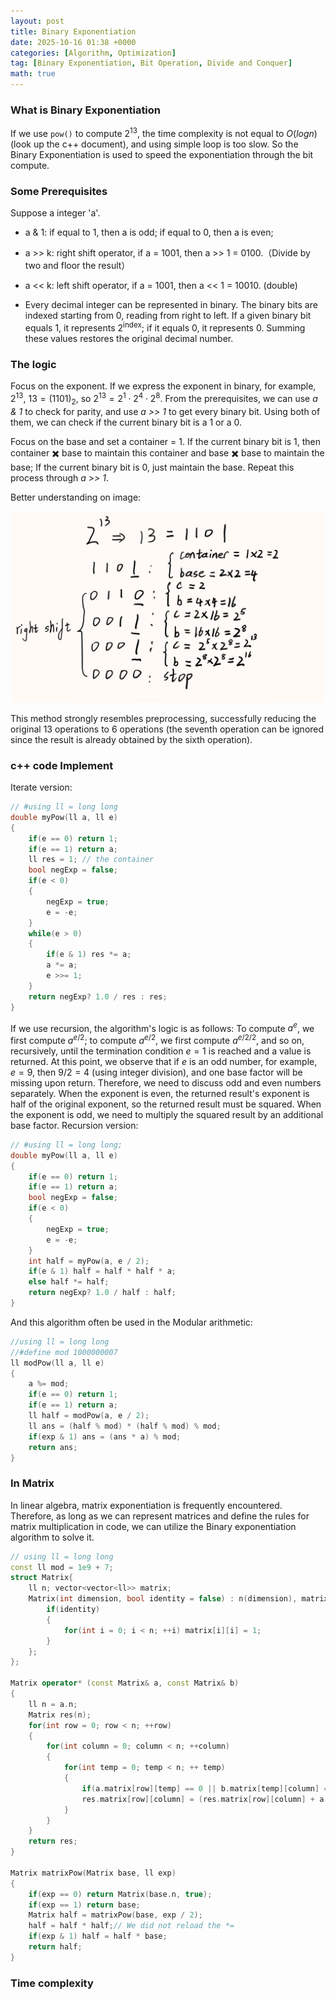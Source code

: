 ```yaml
---
layout: post
title: Binary Exponentiation
date: 2025-10-16 01:38 +0000
categories: [Algorithm, Optimization]
tag: [Binary Exponentiation, Bit Operation, Divide and Conquer]
math: true
---
```


### **What is Binary Exponentiation**

If we use `pow()` to compute $2^{13}$, the time complexity is not equal to $O(logn)$(look up the c++ document), and using simple loop is too slow. So the Binary Exponentiation is used to speed the exponentiation through the bit compute.

### **Some Prerequisites**

Suppose a integer 'a'.

- a & 1: if equal to 1, then a is odd; if equal to 0, then a is even;

- a >> k: right shift operator, if a = 1001, then a >> 1 = 0100.（Divide by two and floor the result）

- a << k: left shift operator, if a = 1001, then a << 1 = 10010. (double)

- Every decimal integer can be represented in binary. The binary bits are indexed starting from 0, reading from right to left. If a given binary bit equals 1, it represents $2^{\text{index}}$; if it equals 0, it represents 0. Summing these values restores the original decimal number.

### **The logic**

Focus on the exponent. If we express the exponent in binary, for example, $2^{13}$, $13 = (1101)_2$, so $2^{13} = 2^{1} \cdot 2^{4} \cdot 2^{8}$. From the prerequisites, we can use *a & 1* to check for parity, and use *a >> 1* to get every binary bit. Using both of them, we can check if the current binary bit is a 1 or a 0.

Focus on the base and set a container = 1. If the current binary bit is 1, then container ✖️ base to maintain this container and base ✖️ base to maintain the base; If the current binary bit is 0, just maintain the base.
Repeat this process through *a >> 1*.

Better understanding on image:

![alt text](/assets/images/Binary_Exponentiation.jpeg)

This method strongly resembles preprocessing, successfully reducing the original 13 operations to 6 operations (the seventh operation can be ignored since the result is already obtained by the sixth operation).

### **c++ code Implement**

Iterate version:

```c++
// #using ll = long long
double myPow(ll a, ll e)
{
    if(e == 0) return 1;
    if(e == 1) return a;
    ll res = 1; // the container
    bool negExp = false;
    if(e < 0)
    {
        negExp = true;
        e = -e;
    }
    while(e > 0)
    {
        if(e & 1) res *= a;
        a *= a;
        e >>= 1;
    }
    return negExp? 1.0 / res : res;
}
```

If we use recursion, the algorithm's logic is as follows: To compute $a^e$, we first compute $a^{e/2}$; to compute $a^{e/2}$, we first compute $a^{e/2/2}$, and so on, recursively, until the termination condition $e = 1$ is reached and a value is returned. At this point, we observe that if $e$ is an odd number, for example, $e = 9$, then $9/2 = 4$ (using integer division), and one base factor will be missing upon return. Therefore, we need to discuss odd and even numbers separately. When the exponent is even, the returned result's exponent is half of the original exponent, so the returned result must be squared. When the exponent is odd, we need to multiply the squared result by an additional base factor.
Recursion version:

```c++
// #using ll = long long;
double myPow(ll a, ll e)
{
    if(e == 0) return 1;
    if(e == 1) return a;
    bool negExp = false;
    if(e < 0)
    {
        negExp = true;
        e = -e;
    }
    int half = myPow(a, e / 2);
    if(e & 1) half = half * half * a;
    else half *= half;
    return negExp? 1.0 / half : half;
}
```

And this algorithm often be used in the Modular arithmetic:

```c++
//using ll = long long
//#define mod 1000000007
ll modPow(ll a, ll e)
{
    a %= mod;
    if(e == 0) return 1;
    if(e == 1) return a;
    ll half = modPow(a, e / 2);
    ll ans = (half % mod) * (half % mod) % mod;
    if(exp & 1) ans = (ans * a) % mod;
    return ans;
}
```

### **In Matrix**

In linear algebra, matrix exponentiation is frequently encountered. Therefore, as long as we can represent matrices and define the rules for matrix multiplication in code, we can utilize the Binary exponentiation algorithm to solve it.

```c++
// using ll = long long
const ll mod = 1e9 + 7;
struct Matrix{
    ll n; vector<vector<ll>> matrix;
    Matrix(int dimension, bool identity = false) : n(dimension), matrix(dimension, vector<ll>(dimension, 0)) {
        if(identity) 
        {
            for(int i = 0; i < n; ++i) matrix[i][i] = 1;
        }
    };
};

Matrix operator* (const Matrix& a, const Matrix& b)
{
    ll n = a.n;
    Matrix res(n);
    for(int row = 0; row < n; ++row)
    {
        for(int column = 0; column < n; ++column)
        {
            for(int temp = 0; temp < n; ++ temp)
            {
                if(a.matrix[row][temp] == 0 || b.matrix[temp][column] == 0) continue;
                res.matrix[row][column] = (res.matrix[row][column] + a.matrix[row][temp] * b.matrix[temp][column]) % mod;
            }
        }
    }
    return res;
}

Matrix matrixPow(Matrix base, ll exp)
{
    if(exp == 0) return Matrix(base.n, true);
    if(exp == 1) return base;
    Matrix half = matrixPow(base, exp / 2);
    half = half * half;// We did not reload the *=
    if(exp & 1) half = half * base;
    return half;
}
```

### **Time complexity**
